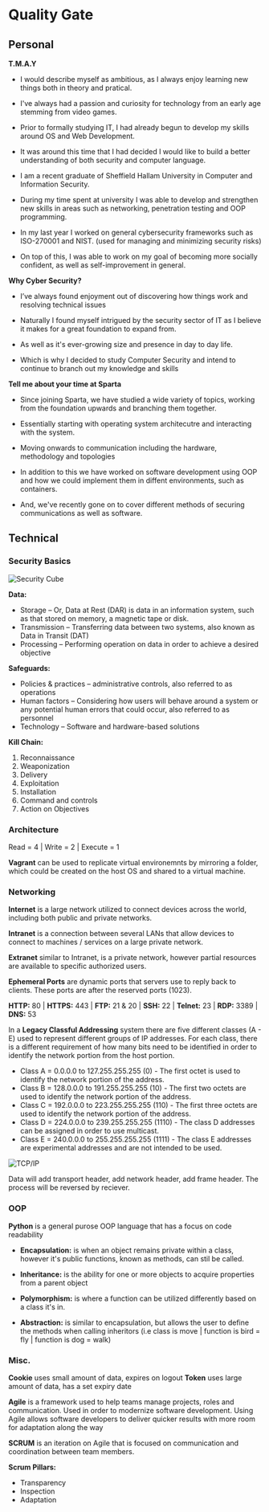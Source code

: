# Quality Gate

## Personal

**T.M.A.Y**

- I would describe myself as ambitious, as I always enjoy learning new things both in theory and pratical.

- I've always had a passion and curiosity for technology from an early age stemming from video games.

- Prior to formally studying IT, I had already begun to develop my skills around OS and Web Development.

- It was around this time that I had decided I would like to build a better understanding of both security and computer language.

- I am a recent graduate of Sheffield Hallam University in Computer and Information Security.

- During my time spent at university I was able to develop and strengthen new skills in areas such as networking, penetration testing and OOP programming.

- In my last year I worked on general cybersecurity frameworks such as ISO-270001 and NIST. (used for managing and minimizing security risks)

- On top of this, I was able to work on my goal of becoming more socially confident, as well as self-improvement in general.

**Why Cyber Security?**

- I’ve always found enjoyment out of discovering how things work and resolving technical issues

- Naturally I found myself intrigued by the security sector of IT as I believe it makes for a great foundation to expand from.

- As well as it's ever-growing size and presence in day to day life.

- Which is why I decided to study Computer Security and intend to continue to branch out my knowledge and skills

**Tell me about your time at Sparta**

- Since joining Sparta, we have studied a wide variety of topics, working from the foundation upwards and branching them together.

- Essentially starting with operating system architecutre and interacting with the system.

- Moving onwards to communication including the hardware, methodology and topologies

- In addition to this we have worked on software development using OOP and how we could implement them in diffent environments, such as containers.

- And, we've recently gone on to cover different methods of securing communications as well as software.

## Technical

### Security Basics

![Security Cube](https://upload.wikimedia.org/wikipedia/en/0/0a/McCumber_cube.jpg)

**Data:**

- Storage – Or, Data at Rest (DAR) is data in an information system, such as that stored on memory, a magnetic tape or disk.
- Transmission – Transferring data between two systems, also known as Data in Transit (DAT)
- Processing – Performing operation on data in order to achieve a desired objective

**Safeguards:**
- Policies & practices – administrative controls, also referred to as operations
- Human factors – Considering how users will behave around a system or any potential human errors that could occur, also referred to as personnel
- Technology – Software and hardware-based solutions

**Kill Chain:**

1. Reconnaissance
2. Weaponization
3. Delivery
4. Exploitation
5. Installation
6. Command and controls
7. Action on Objectives

### Architecture

Read = 4 | Write = 2 | Execute = 1

**Vagrant** can be used to replicate virtual environemnts by mirroring a folder, which could be created on the host OS and shared to a virtual machine.

### Networking

**Internet** is a large network utilized to connect devices across the world, including both public and private networks.

**Intranet** is a connection between several LANs that allow devices to connect to machines / services on a large private network.

**Extranet** similar to Intranet, is a private network, however partial resources are available to specific authorized users.

**Ephemeral Ports** are dynamic ports that servers use to reply back to clients. These ports are after the reserved ports (1023).

**HTTP:** 80 | **HTTPS:** 443 | **FTP:** 21 & 20 | **SSH:** 22 | **Telnet:** 23 | **RDP:** 3389 | **DNS:** 53

In a **Legacy Classful Addressing** system there are five different classes (A - E) used to represent different groups of IP addresses. For each class, there is a different requirement of how many bits need to be identified in order to identify the network portion from the host portion.

- Class A = 0.0.0.0 to 127.255.255.255 (0) - The first octet is used to identify the network portion of the address.
- Class B = 128.0.0.0 to 191.255.255.255 (10) - The first two octets are used to identify the network portion of the address.
- Class C = 192.0.0.0 to 223.255.255.255 (110) - The first three octets are used to identify the network portion of the address.
- Class D = 224.0.0.0 to 239.255.255.255 (1110) - The class D addresses can be assigned in order to use multicast.
- Class E = 240.0.0.0 to 255.255.255.255 (1111) - The class E addresses are experimental addresses and are not intended to be used.

![TCP/IP](https://i.imgur.com/p8BMbjQ.png)

Data will add transport header, add network header, add frame header. The process will be reversed by reciever.

### OOP

**Python** is a general purose OOP language that has a focus on code readability

- **Encapsulation:** is when an object remains private within a class, however it's public functions, known as methods, can stil be called.

- **Inheritance:** is the ability for one or more objects to acquire properties from a parent object

- **Polymorphism:** is where a function can be utilized differently based on a class it's in.

- **Abstraction:** is similar to encapsulation, but allows the user to
define the methods when calling inheritors (i.e class is move | function is bird = fly | function is dog = walk)

### Misc.

**Cookie** uses small amount of data, expires on logout
**Token** uses large amount of data, has a set expiry date

**Agile** is a framework used to help teams manage projects, roles and communication. Used in order to modernize software development. Using Agile allows software developers to deliver quicker results with more room for adaptation along the way

**SCRUM** is an iteration on Agile that is focused on communication and coordination between team members.

**Scrum Pillars:**
- Transparency
- Inspection
- Adaptation
